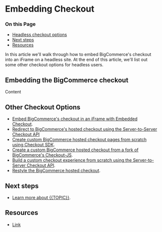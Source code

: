 # Embedding Checkout

<div class="otp" id="no-index">

### On this Page	
	
- [Headless checkout options](#headless-checkout-options)
- [Next steps](#next-steps)
- [Resources](#resources)

</div>

In this article we'll walk through how to embed BigCommerce's checkout into an iFrame on a headless site. At the end of this article, we'll list out some other checkout options for headless users.
## Embedding the BigCommerce checkout

Content

## Other Checkout Options

* [Embed BigCommerce's checkout in an iFrame with Embedded Checkout](https://developer.bigcommerce.com/api-docs/storefronts/embedded-checkout/embedded-checkout-overview).
* [Redirect to BigCommerce's hosted checkout using the Server-to-Server Checkout API](https://developer.bigcommerce.com/api-reference/cart-checkout/server-server-checkout-api)
* [Create custom BigCommerce hosted checkout pages from scratch using Checkout SDK](https://developer.bigcommerce.com/stencil-docs/customizing-checkout/checkout-sdk-quickstart).
* [Create a custom BigCommerce hosted checkout from a fork of BigCommerce's Checkout-JS](https://github.com/bigcommerce/checkout-js).
* [Build a custom checkout experience from scratch using the Server-to-Server Checkout API](https://developer.bigcommerce.com/api-reference/cart-checkout/server-server-checkout-api).
* [Restyle the BigCommerce hosted checkout](https://developer.bigcommerce.com/stencil-docs/customizing-checkout/optimized-one-page-checkout).

## Next steps
* [Learn more about {{TOPIC}}]().

## Resources
* [Link]() 